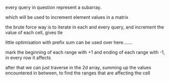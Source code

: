 every query in question represent a subarray.

which will be used to increment element values in a matrix

the brute force way is to iterate in each and every query, and increment the value of each cell, gives tle 

little optimisation with prefix sum can be used over here.......

mark the beginning of each range with +1 and ending of each range with -1, in every row it affects 

after that we can just traverse in the 2d array, summing up the values encountered in between, to find the ranges that are affecting the cell 

